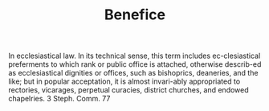 ---
title: Benefice
letter: B
permalink: "/definitions/benefice.html"
body: In ecclesiastical law. In its technical sense, this term includes ec-clesiastical
  preferments to which rank or public office is attached, otherwise describ-ed as
  ecclesiastical dignities or offices, such as bishoprics, deaneries, and the like;
  but in popular acceptation, it is almost invari-ably appropriated to rectories,
  vicarages, perpetual curacies, district churches, and endowed chapelries. 3 Steph.
  Comm. 77
published_at: '2018-07-07'
source: Black's Law Dictionary
layout: post
---